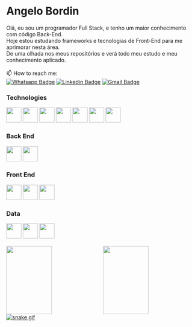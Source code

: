 # Angelo Bordin

Olá, eu sou um programador Full Stack, e tenho um maior conhecimento com código Back-End.<br> 
Hoje estou estudando frameworks e tecnologias de Front-End para me aprimorar nesta área.<br>
De uma olhada nos meus repositórios e verá todo meu estudo e meu conhecimento aplicado.<br>
<br>
📫 How to reach me:<br/>
[![Whatsapp Badge](https://img.shields.io/badge/-Whatsapp-green?style=for-the-badge&logo=Whatsapp&logoColor=white&link=https://www.wa.link/i7c3c5)](https://www.wa.link/i7c3c5)
[![Linkedin Badge](https://img.shields.io/badge/-LinkedIn-blue?style=for-the-badge&logo=Linkedin&logoColor=white&link=https://www.linkedin.com/in/angelo-bordin/)](https://www.linkedin.com/in/angelo-bordin/)
[![Gmail Badge](https://img.shields.io/badge/-Gmail-c14438?style=for-the-badge&logo=Gmail&logoColor=white&link=mailto:angelombordin@gmail.com)](mailto:angelombordin@gmail.com)

### Technologies
<div>
  <img src="https://cdn.jsdelivr.net/gh/devicons/devicon/icons/linux/linux-original.svg" width="40" height="40"/>
  <img src="https://cdn.jsdelivr.net/gh/devicons/devicon/icons/git/git-original.svg" width="40" height="40"/>
  <img src="https://cdn.jsdelivr.net/gh/devicons/devicon/icons/github/github-original-wordmark.svg" width="40" height="40"/>
  <img src="https://cdn.jsdelivr.net/gh/devicons/devicon/icons/gitlab/gitlab-original-wordmark.svg" width="40" height="40"/>
  <img src="https://cdn.jsdelivr.net/gh/devicons/devicon/icons/nodejs/nodejs-original-wordmark.svg" width="40" height="40"/>
  <img src="https://cdn.jsdelivr.net/gh/devicons/devicon/icons/npm/npm-original-wordmark.svg" width="40" height="40"/>
  <img src="https://cdn.jsdelivr.net/gh/devicons/devicon/icons/express/express-original-wordmark.svg" width="40" height="40"/>
</div>

### Back End
<div>
  <img src="https://cdn.jsdelivr.net/gh/devicons/devicon/icons/javascript/javascript-original.svg"  width="40" height="40"/>
  <img src="https://cdn.jsdelivr.net/gh/devicons/devicon/icons/typescript/typescript-original.svg" width="40" height="40"/>
</div>

### Front End
<div>
  <img src="https://cdn.jsdelivr.net/gh/devicons/devicon/icons/react/react-original-wordmark.svg" width="40" height="40"/>
  <img src="https://cdn.jsdelivr.net/gh/devicons/devicon/icons/html5/html5-original-wordmark.svg" width="40" height="40"/>
  <img src="https://cdn.jsdelivr.net/gh/devicons/devicon/icons/css3/css3-original-wordmark.svg" width="40" height="40"/>
</div>

### Data
<div>
  <img src="https://cdn.jsdelivr.net/gh/devicons/devicon/icons/mongodb/mongodb-plain-wordmark.svg" width="40" height="40"/>
  <img src="https://cdn.jsdelivr.net/gh/devicons/devicon/icons/postgresql/postgresql-original.svg" width="40" height="40"/>
  <img src="https://cdn.jsdelivr.net/gh/devicons/devicon/icons/mysql/mysql-original-wordmark.svg" width="40" height="40"/>
</div>
<br/>

<div>
  <a href="https://github.com/angelobordin">
  <img height="180em" style="width: 49%; float: left; margin: none;" src="https://github-readme-stats.vercel.app/api/top-langs/?username=angelobordin&layout=compact&langs_count=7&theme=dracula"/>
  <img height="180em" style="width: 49%; float: right; margin: none;" src="https://github-readme-stats.vercel.app/api?username=angelobordin&show_icons=true&theme=dracula&include_all_commits=true&count_private=false"/>
</div>

![snake gif](https://github.com/angelobordin/angelobordin/blob/output/github-contribution-grid-snake.svg)
